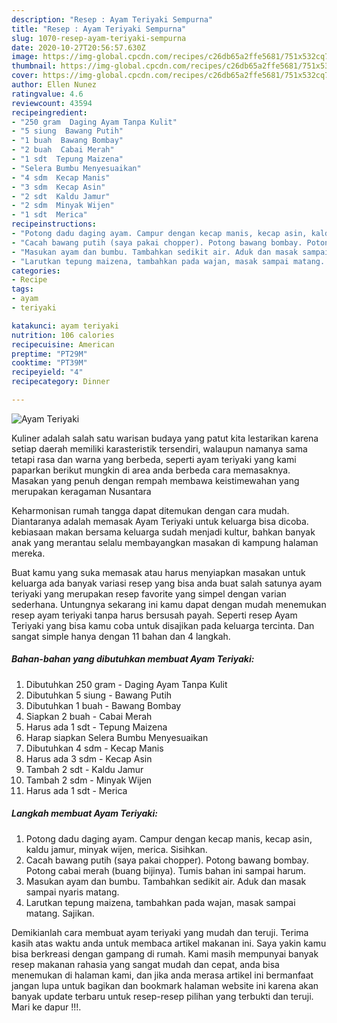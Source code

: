 ```yaml
---
description: "Resep : Ayam Teriyaki Sempurna"
title: "Resep : Ayam Teriyaki Sempurna"
slug: 1070-resep-ayam-teriyaki-sempurna
date: 2020-10-27T20:56:57.630Z
image: https://img-global.cpcdn.com/recipes/c26db65a2ffe5681/751x532cq70/ayam-teriyaki-foto-resep-utama.jpg
thumbnail: https://img-global.cpcdn.com/recipes/c26db65a2ffe5681/751x532cq70/ayam-teriyaki-foto-resep-utama.jpg
cover: https://img-global.cpcdn.com/recipes/c26db65a2ffe5681/751x532cq70/ayam-teriyaki-foto-resep-utama.jpg
author: Ellen Nunez
ratingvalue: 4.6
reviewcount: 43594
recipeingredient:
- "250 gram  Daging Ayam Tanpa Kulit"
- "5 siung  Bawang Putih"
- "1 buah  Bawang Bombay"
- "2 buah  Cabai Merah"
- "1 sdt  Tepung Maizena"
- "Selera Bumbu Menyesuaikan"
- "4 sdm  Kecap Manis"
- "3 sdm  Kecap Asin"
- "2 sdt  Kaldu Jamur"
- "2 sdm  Minyak Wijen"
- "1 sdt  Merica"
recipeinstructions:
- "Potong dadu daging ayam. Campur dengan kecap manis, kecap asin, kaldu jamur, minyak wijen, merica. Sisihkan."
- "Cacah bawang putih (saya pakai chopper). Potong bawang bombay. Potong cabai merah (buang bijinya). Tumis bahan ini sampai harum."
- "Masukan ayam dan bumbu. Tambahkan sedikit air. Aduk dan masak sampai nyaris matang."
- "Larutkan tepung maizena, tambahkan pada wajan, masak sampai matang. Sajikan."
categories:
- Recipe
tags:
- ayam
- teriyaki

katakunci: ayam teriyaki 
nutrition: 106 calories
recipecuisine: American
preptime: "PT29M"
cooktime: "PT39M"
recipeyield: "4"
recipecategory: Dinner

---
```



![Ayam Teriyaki](https://img-global.cpcdn.com/recipes/c26db65a2ffe5681/751x532cq70/ayam-teriyaki-foto-resep-utama.jpg)

Kuliner adalah salah satu warisan budaya yang patut kita lestarikan karena setiap daerah memiliki karasteristik tersendiri, walaupun namanya sama tetapi rasa dan warna yang berbeda, seperti ayam teriyaki yang kami paparkan berikut mungkin di area anda berbeda cara memasaknya. Masakan yang penuh dengan rempah membawa keistimewahan yang merupakan keragaman Nusantara

Keharmonisan rumah tangga dapat ditemukan dengan cara mudah. Diantaranya adalah memasak Ayam Teriyaki untuk keluarga bisa dicoba. kebiasaan makan bersama keluarga sudah menjadi kultur, bahkan banyak anak yang merantau selalu membayangkan masakan di kampung halaman mereka.



Buat kamu yang suka memasak atau harus menyiapkan masakan untuk keluarga ada banyak variasi resep yang bisa anda buat salah satunya ayam teriyaki yang merupakan resep favorite yang simpel dengan varian sederhana. Untungnya sekarang ini kamu dapat dengan mudah menemukan resep ayam teriyaki tanpa harus bersusah payah.
Seperti resep Ayam Teriyaki yang bisa kamu coba untuk disajikan pada keluarga tercinta. Dan sangat simple hanya dengan 11 bahan dan 4 langkah.


<!--inarticleads1-->

##### Bahan-bahan yang dibutuhkan membuat Ayam Teriyaki:

1. Dibutuhkan 250 gram - Daging Ayam Tanpa Kulit
1. Dibutuhkan 5 siung - Bawang Putih
1. Dibutuhkan 1 buah - Bawang Bombay
1. Siapkan 2 buah - Cabai Merah
1. Harus ada 1 sdt - Tepung Maizena
1. Harap siapkan Selera Bumbu Menyesuaikan
1. Dibutuhkan 4 sdm - Kecap Manis
1. Harus ada 3 sdm - Kecap Asin
1. Tambah 2 sdt - Kaldu Jamur
1. Tambah 2 sdm - Minyak Wijen
1. Harus ada 1 sdt - Merica




<!--inarticleads2-->

##### Langkah membuat  Ayam Teriyaki:

1. Potong dadu daging ayam. Campur dengan kecap manis, kecap asin, kaldu jamur, minyak wijen, merica. Sisihkan.
1. Cacah bawang putih (saya pakai chopper). Potong bawang bombay. Potong cabai merah (buang bijinya). Tumis bahan ini sampai harum.
1. Masukan ayam dan bumbu. Tambahkan sedikit air. Aduk dan masak sampai nyaris matang.
1. Larutkan tepung maizena, tambahkan pada wajan, masak sampai matang. Sajikan.




Demikianlah cara membuat ayam teriyaki yang mudah dan teruji. Terima kasih atas waktu anda untuk membaca artikel makanan ini. Saya yakin kamu bisa berkreasi dengan gampang di rumah. Kami masih mempunyai banyak resep makanan rahasia yang sangat mudah dan cepat, anda bisa menemukan di halaman kami, dan jika anda merasa artikel ini bermanfaat jangan lupa untuk bagikan dan bookmark halaman website ini karena akan banyak update terbaru untuk resep-resep pilihan yang terbukti dan teruji. Mari ke dapur !!!. 

